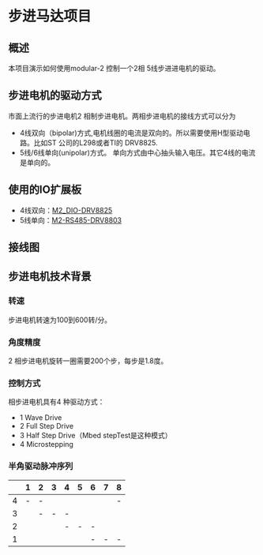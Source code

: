 # 步进马达项目
## 概述
本项目演示如何使用modular-2 控制一个2相 5线步进进电机的驱动。 
## 步进电机的驱动方式
市面上流行的步进电机2 相制步进电机。两相步进电机的接线方式可以分为
+ 4线双向（bipolar)方式,电机线圈的电流是双向的。所以需要使用H型驱动电路。比如ST 公司的L298或者TI的 DRV8825.
+ 5线/6线单向(unipolar)方式。 单向方式由中心抽头输入电压。其它4线的电流是单向的。 
## 使用的IO扩展板
- 4线双向：[M2_DIO-DRV8825](https://github.com/modular2/modular-2/blob/master/hardware/M2-RS485-DRV8825.md)
- 5线单向：[M2-RS485-DRV8803](https://github.com/modular2/modular-2/blob/master/hardware/M2-RS485-DRV8803.md)
## 接线图
## 步进电机技术背景
### 转速
步进电机转速为100到600转/分。
### 角度精度
 2 相步进电机旋转一圈需要200个步，每步是1.8度。
### 控制方式
 相步进电机具有4 种驱动方式： 
- 1 Wave Drive 
- 2 Full Step Drive 
- 3 Half Step Drive（Mbed stepTest是这种模式） 
- 4 Microstepping 
### 半角驱动脉冲序列
|| 1 | 2 | 3 | 4 | 5 | 6  |7 | 8 |
|---|---|---|---|---|---|---|---|---|
| 4 | - | - |   |   |   |   |   | - |
| 3 |   | - | - | - |   |   |   |   |
| 2 |   |   |   | - | - | - |   |   |
| 1 |   |   |   |   |   | - | - | - |





